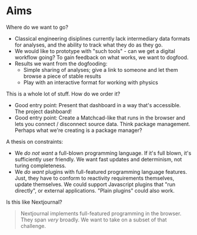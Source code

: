 # Aims

Where do we want to go?

- Classical engineering disiplines currently lack intermediary data formats for
  analyses, and the ability to track what they do as they go.
- We would like to prototype with "such tools" - can we get a digital workflow
  going? To gain feedback on what works, we want to dogfood.
- Results we want from the dogfooding:
  - Simple sharing of analyses; give a link to someone and let them browse a
    piece of stable results
  - Play with an interactive format for working with physics

This is a whole lot of stuff. How do we order it?

- Good entry point: Present that dashboard in a way that's accessible. The
  project dashboard!
- Good entry point: Create a Matchcad-like that runs in the browser and lets you
  connect / disconnect source data. Think package management. Perhaps what we're
  creating is a package manager?

A thesis on constraints:

- We _do not want_ a full-blown programming language. If it's full blown, it's
  sufficiently user friendly. We want fast updates and determinism, not turing
  completeness.
- We _do want_ plugins with full-featured programming language features. Just,
  they have to conform to reactivity requirements themselves, update themselves.
  We could support Javascript plugins that "run directly", or external
  applications. "Plain plugins" could also work.

Is this like Nextjournal?

> Nextjournal implements full-featured programming in the browser. They span
> _very_ broadly. We want to take on a subset of that challenge.
